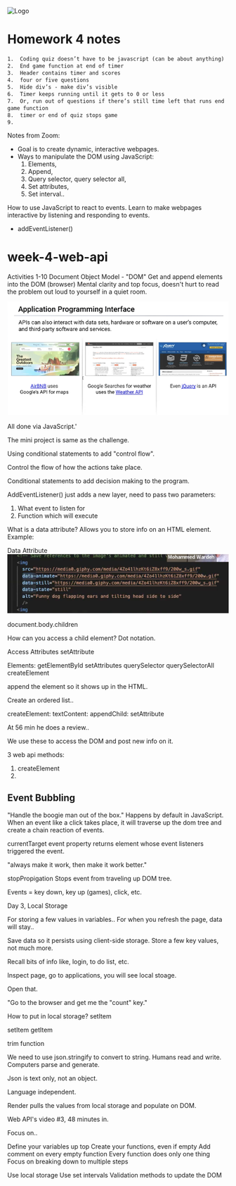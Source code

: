 
![Logo](./assignment-quiz/assets/images/quiz-logo.png)

# Homework 4 notes

    1.	Coding quiz doesn’t have to be javascript (can be about anything)
    2.	End game function at end of timer
    3.	Header contains timer and scores
    4.	four or five questions
    5.	Hide div’s - make div’s visible
    6.	Timer keeps running until it gets to 0 or less
    7.	Or, run out of questions if there’s still time left that runs end game function
    8.	timer or end of quiz stops game
    9.

Notes from Zoom: 
- Goal is to create dynamic, interactive webpages.
- Ways to manipulate the DOM using JavaScript: 
    1. Elements, 
    2. Append, 
    3. Query selector, query selector all,
    4. Set attributes, 
    5. Set interval..

How to use JavaScript to react to events. 
Learn to make webpages interactive by listening and responding to events. 

- addEventListener()

# week-4-web-api
Activities 1-10
Document Object Model - "DOM"
Get and append elements into the DOM (browser)
Mental clarity and top focus, doesn't hurt to read the problem out loud to yourself in a quiet room. 

![API's](./assets/images/api.png)

All done via JavaScript.'

The mini project is same as the challenge. 

Using conditional statements to add "control flow".

Control the flow of how the actions take place. 

Conditional statements to add decision making to the program. 

AddEventListener() just adds a new layer, need to pass two parameters: 
1. What event to listen for
2. Function which will execute

What is a data attribute? Allows you to store info on an HTML element. 
Example: 

Data Attribute
![Data attribute](./assets/images/data-attribute.png)

document.body.children

How can you access a child element? Dot notation.

Access Attributes
setAttribute


Elements:
getElementById
setAttributes
querySelector
querySelectorAll
createElement

append the element so it shows up in the HTML. 

Create an ordered list..



createElement: 
textContent:
appendChild:
setAttribute


At 56 min he does a review..


We use these to access the DOM and post new info on it.



3 web api methods:

1. createElement
2. 

## Event Bubbling
"Handle the boogie man out of the box."
Happens by default in JavaScript.
When an event like a click takes place, it will traverse up the dom tree and create a chain reaction of events. 


currentTarget event property returns element whose event listeners triggered the event. 


"always make it work, then make it work better."

stopPropigation
Stops event from traveling up DOM tree. 

Events = key down, key up (games), click, etc.


Day 3, Local Storage

For storing a few values in variables..
For when you refresh the page, data will stay..

Save data so it persists using client-side storage. 
Store a few key values, not much more.

Recall bits of info like, login, to do list, etc.

Inspect page, go to applications, you will see local stoage. 

Open that. 

"Go to the browser and get me the "count" key."

How to put in local storage? setItem

setItem
getItem

trim function

We need to use json.stringify to convert to string.
Humans read and write.
Computers parse and generate.

Json is text only, not an object.

Language independent.

Render pulls the values from local storage and populate on DOM.

Web API's video #3, 48 minutes in. 

Focus on..

Define your variables up top
Create your functions, even if empty
Add comment on every empty function
Every function does only one thing
Focus on breaking down to multiple steps 

Use local storage
Use set intervals
Validation methods to update the DOM 

